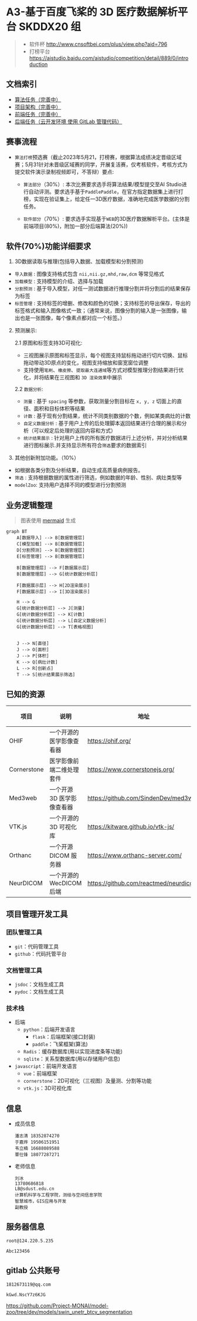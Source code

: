 # A3-基于百度飞桨的 3D 医疗数据解析平台 SKDDX20 组

> - 软件杯 http://www.cnsoftbei.com/plus/view.php?aid=796
> - 打榜平台 https://aistudio.baidu.com/aistudio/competition/detail/889/0/introduction

## 文档索引
- [算法任务（完善中）](/docs/Algorithm/README.md)
- [项目架构（完善中）](/docs/README.md)
- [前端任务（完善中）](/docs/FrontEnd/README.md)
- [后端任务（云开发环境 使用 GitLab 管理代码）](https://gitlab.com/pzq123456/backend_md)

## 赛事流程
- `算法打榜`预选赛（截止2023年5月21，打榜赛，根据算法成绩决定晋级区域赛；5月31针对未晋级区域赛的同学，开展复活赛，仅考核软件，考核方式为提交软件演示录制视频即可，不答辩）要点:

    * `算法部分`（30%）: 本次比赛要求选手将算法结果/模型提交至AI Studio进行自动评测。要求选手基于`PaddlePaddle`，在官方指定数据集上进行打榜，实现在验证集上，给定任一3D医疗数据，准确地完成医学数据的分割任务。 

    * `软件部分`（70%）: 要求选手实现基于`WEB`的3D医疗数据解析平台。(主体是前端项目(80%)，附加一部分后端算法(20%))

## 软件(70%)功能详细要求

1. 3D数据读取与推理(包括导入数据、加载模型和分割预测)
- `导入数据` : 图像支持格式包含 `nii,nii.gz,mhd,raw,dcm` 等常见格式
- `加载模型` : 支持模型的介绍、选择与加载
- `分割预测` : 基于导入模型，对任一测试数据进行推理分割并将分割后的结果保存为标签
- `标签管理` : 支持标签的增删、修改和颜色的切换；支持标签的导出保存，导出的标签格式和输入图像格式一致；（通常来说，图像分割的输入是一张图像，输出也是一张图像，每个像素点都对应一个标签。）

2. 预测展示:

    2.1 原图和标签支持3D可视化:
    - 三视图展示原图和标签显示，每个视图支持鼠标拖动进行切片切换、鼠标拖动带动3D原点的变化，视图支持缩放和窗宽窗位调整
    - 支持使用`笔刷`、`橡皮擦`、`提取最大连通域`等方式对模型推理分割结果进行优化，并将结果在三视图和 `3D 渲染效果`中展示

    2.2 `数据分析`:

    - `测量` : 基于 `spacing` 等参数，获取测量分割目标在 `x, y, z` 切面上的直径、面积和目标体积等结果
    - `计数` : 基于现有分割结果，统计不同类别数据的个数，例如某类病灶的计数
    - `自定义数据分析` : 基于用户上传的后处理脚本返回结果进行合理的展示和分析（可以规定后处理的返回内容和方式）
    - `统计结果展示` : 针对用户上传的所有医疗数据进行上述分析，并对分析结果进行图标展示.并支持显示所有符合`筛选`要求的数据索引

3. 其他创新附加功能。（10%）
- 如根据各类分割及分析结果，自动生成高质量病例报告。
- `筛选` : 支持根据数据的属性进行筛选，例如数据的年龄、性别、病灶类型等
- `modelZoo`: 支持用户选择不同的模型进行分割预测

## 业务逻辑整理
> 图表使用 [mermaid](https://mermaid.js.org/intro/) 生成

```mermaid
graph BT
    A[数据导入] --> B[数据管理层]
    C[模型加载] --> B[数据管理层]
    D[分割预测] --> B[数据管理层]
    E[标签管理] --> B[数据管理层]

    B[数据管理层] --> F[数据展示层]
    B[数据管理层] --> G[统计数据分析层]

    F[数据展示层] --> H[2D渲染展示]
    F[数据展示层] --> I[3D渲染展示]

    H --> G
    G[统计数据分析层] --> J[测量]
    G[统计数据分析层] --> K[计数]
    G[统计数据分析层] --> L[自定义数据分析]
    G[统计数据分析层] --> T[表格视图]


    J --> N[直径]
    J --> O[面积]
    J --> P[体积]
    K --> Q[病灶计数]
    L --> R[创新点]
    T --> S[统计结果展示筛选]
```



## 已知的资源

| 项目 | 说明 | 地址 | 前端 | 后端 |
| --- | --- | --- | --- | --- |
| OHIF | 一个开源的医学影像查看器 | https://ohif.org/ | 1 | 0 |
| Cornerstone | 医学影像前端二维处理套件 | https://www.cornerstonejs.org/ | 1 | 0 |
| Med3web | 一个开源 3D 医学影像查看器 | https://github.com/SindenDev/med3web | 1 | 0 |
| VTK.js | 一个开源的 3D 可视化库 | https://kitware.github.io/vtk-js/ | 1 | 0 |
| Orthanc | 一个开源 DICOM 服务器 | https://www.orthanc-server.com/ | 0 | 1 |
| NeurDICOM | 一个开源的 WecDICOM 后端 | https://github.com/reactmed/neurdicom | 0 | 1 |

## 项目管理开发工具

### 团队管理工具
- `git`：代码管理工具
- `github`：代码托管平台
### 文档管理工具
- `jsdoc`：文档生成工具
- `pydoc`：文档生成工具

### 技术栈
- 后端
  - `python`：后端开发语言
      * `flask`：后端框架(接口封装)
      * `paddle`：飞桨框架(算法)
  - `Radis`：缓存数据库(用以实现进度条等功能)
  - `sqlite`：关系型数据库(用以存储用户信息)
- `javascript`：前端开发语言
    * `vue`：前端框架
    * `cornerstone`：2D可视化（三视图）及量测、分割等功能
    * `vtk.js`：3D可视化库

## 信息

- 成员信息
    ```
    潘志清 18352874270 
    于嘉烨 19506151951
    韦立楠 16688089588
    覃仕锋 18077287271
    ```
- 老师信息
    ```
    刘冰
    13780686818
    LB@sdust.edu.cn
    计算机科学与工程学院，测绘与空间信息学院
    智慧城市，GIS应用与开发
    副教授
    ```

## 服务器信息
```
root@124.220.5.235
```
```
Abc123456  
```
## gitlab 公共账号
```
1812673119@qq.com
```
```
kGwd.NscY7z6KJG
```
https://github.com/Project-MONAI/model-zoo/tree/dev/models/swin_unetr_btcv_segmentation
